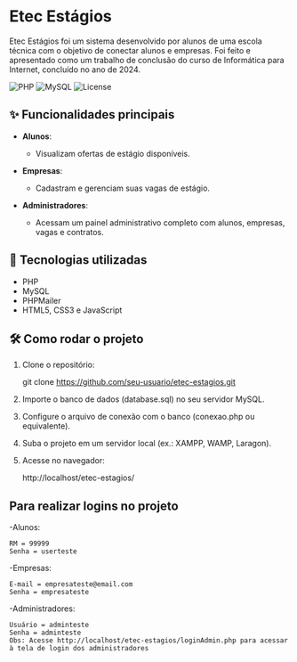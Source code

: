 # Etec Estágios

Etec Estágios foi um sistema desenvolvido por alunos de uma escola técnica com o objetivo de conectar alunos e empresas. Foi feito e apresentado como um trabalho de conclusão do curso de Informática para Internet, concluído no ano de 2024.

![PHP](https://img.shields.io/badge/PHP-7.4+-8892BF?logo=php&logoColor=white)
![MySQL](https://img.shields.io/badge/MySQL-5.7+-4479A1?logo=mysql&logoColor=white)
![License](https://img.shields.io/badge/license-MIT-brightgreen)

## ✨ Funcionalidades principais

- **Alunos**:
  - Visualizam ofertas de estágio disponíveis.
  
- **Empresas**:
  - Cadastram e gerenciam suas vagas de estágio.

- **Administradores**:
  - Acessam um painel administrativo completo com alunos, empresas, vagas e contratos.

## 🚀 Tecnologias utilizadas

- PHP
- MySQL
- PHPMailer
- HTML5, CSS3 e JavaScript

## 🛠️ Como rodar o projeto

1. Clone o repositório:

    git clone https://github.com/seu-usuario/etec-estagios.git

2. Importe o banco de dados (database.sql) no seu servidor MySQL.

3. Configure o arquivo de conexão com o banco (conexao.php ou equivalente).

4. Suba o projeto em um servidor local (ex.: XAMPP, WAMP, Laragon).

5. Acesse no navegador:

    http://localhost/etec-estagios/

## Para realizar logins no projeto

-Alunos:

    RM = 99999
    Senha = userteste
    
-Empresas:

    E-mail = empresateste@email.com
    Senha = empresateste
    
-Administradores:

    Usuário = adminteste
    Senha = adminteste
    Obs: Acesse http://localhost/etec-estagios/loginAdmin.php para acessar à tela de login dos administradores
